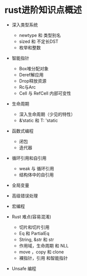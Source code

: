# rust进阶知识点概述

- 深入类型系统
  - newtype 和 类型别名
  - sized 和 不定长DST
  - 枚举和整数

- 智能指针
  - Box堆分配对象
  - Deref解应用
  - Drop释放资源
  - Rc与Arc
  - Cell 与 RefCell 内部可变性
  
- 生命周期
  - 深入生命周期（少见的特性）
  - &‘static 和 T: 'static

- 函数式编程
  - 闭包
  - 迭代器

- 循环引用和自引用
  - weak 与 循环引用
  - 结构体中的自引用

- 全局变量
- 高级错误处理
- 宏编程


- Rust 难点(容易混淆)

  - 切片和切片引用
  - Eq 和 PartialEq
  - String, &str 和 str
  - 作用域，生命周期 和 NLL
  - move ，copy 和 clone
  - 裸指针，引用 和智能指针
- Unsafe 编程